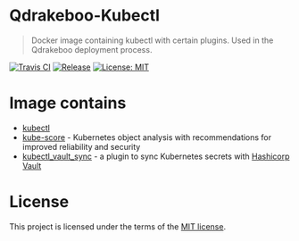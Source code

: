 Qdrakeboo-Kubectl
======

> Docker image containing kubectl with certain plugins. Used in the Qdrakeboo deployment process.

[![Travis CI](https://img.shields.io/travis/bbortt/qdrakeboo-kubectl?style=for-the-badge)](https://travis-ci.org/bbortt/qdrakeboo-kubectl)
[![Release](https://img.shields.io/docker/pulls/bbortt/qdrakeboo-kubectl?style=for-the-badge)](https://cloud.docker.com/repository/docker/bbortt/qdrakeboo-kubectl)
[![License: MIT](https://img.shields.io/badge/License-MIT-yellow.svg?style=for-the-badge)](https://opensource.org/licenses/MIT)

# Image contains
* [kubectl](https://github.com/kubernetes/kubectl)
* [kube-score](https://github.com/zegl/kube-score) - Kubernetes object analysis with recommendations for improved reliability and security
* [kubectl_vault_sync](https://github.com/postfinance/kubectl-vault_sync) - a plugin to sync Kubernetes secrets with [Hashicorp Vault](https://github.com/hashicorp/vault)

# License

This project is licensed under the terms of the [MIT license](https://github.com/bbortt/qdrakeboo-kubectl/blob/master/LICENSE).
